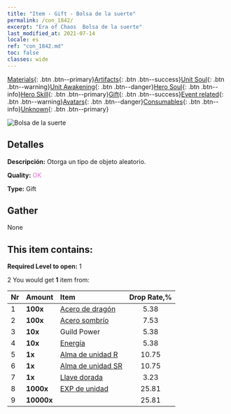 ```yaml
---
title: "Item - Gift - Bolsa de la suerte"
permalink: /con_1842/
excerpt: "Era of Chaos  Bolsa de la suerte"
last_modified_at: 2021-07-14
locale: es
ref: "con_1842.md"
toc: false
classes: wide
---
```

 [Materials](/ItemsES/){: .btn .btn--primary}[Artifacts](/ItemsES/Artifacts/){: .btn .btn--success}[Unit Soul](/ItemsES/UnitSoul/){: .btn .btn--warning}[Unit Awakening](/ItemsES/UnitAwakening/){: .btn .btn--danger}[Hero Soul](/ItemsES/HeroSoul/){: .btn .btn--info}[Hero Skill](/ItemsES/HeroSkill/){: .btn .btn--primary}[Gift](/ItemsES/Gift/){: .btn .btn--success}[Event related](/ItemsES/Events/){: .btn .btn--warning}[Avatars](/ItemsES/Avatars/){: .btn .btn--danger}[Consumables](/ItemsES/Consumables/){: .btn .btn--info}[Unknown](/ItemsES/Unknown/){: .btn .btn--primary}

 ![Bolsa de la suerte](/images/t/i_907314.png)

## Detalles
 **Descripción:** Otorga un tipo de objeto aleatorio.

 **Quality:** <span style="color: #DA70D6">OK</span>

 **Type:** Gift

## Gather

  None

## This item contains:

 **Required Level to open:** 1

 2 You would get **1** item  from:

  | Nr | Amount |     Item    | Drop Rate,% |
  |:---|:-------|:------------|:---------:|
  | 1 |  **100x** | [Acero de dragón](/ItemsES/con_880/) | 5.38 | 
  | 2 |  **100x** | [Acero sombrío](/ItemsES/con_881/) | 7.53 | 
  | 3 |  **10x** | Guild Power | 5.38 | 
  | 4 |  **10x** | [Energía](/ItemsES/con_900/) | 5.38 | 
  | 5 |  **1x** | [Alma de unidad R](/ItemsES/con_533/) | 10.75 | 
  | 6 |  **1x** | [Alma de unidad SR](/ItemsES/con_534/) | 10.75 | 
  | 7 |  **1x** | [Llave dorada](/ItemsES/con_783/) | 3.23 | 
  | 8 |  **1000x** | [EXP de unidad](/ItemsES/con_902/) | 25.81 | 
  | 9 |  **10000x** | <i class="fas fa-coins"/> | 25.81 | 
